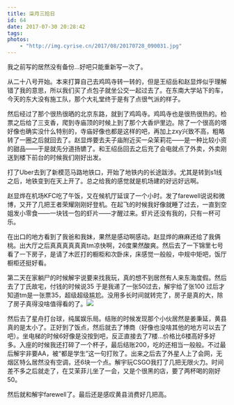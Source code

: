 ```yaml
---
title: 柒月三拾日
id: 64
date: 2017-07-30 20:28:42
tags:
photos:
    - "http://img.cyrise.cn/2017/08/20170728_090031.jpg"
---
```


我之前写的居然没有备份...好吧只能重新写一次了。

从二十八号开始。本来打算自己去鸡鸣寺转一转的，但是王绍岳和赵显烨似乎理解错了我的意思，所以我们买了点包子就坐公交一起过去了。在东南大学站下的车，今天的东大没有施工队，那个大礼堂终于是有了点很气派的样子。

然后经过了那个很热很晒的北京东路，就到了鸡鸣寺。鸡鸣寺也是很热很热的。检票之后给了三支香，爬到寺庙顶的时候上到了那个大香炉里边。除了一个很高的塔好像也确实没什么特别的，寺庙好像也都是这样的吧，再加上zxy兴致不高，粗略转了一圈之后就回去了。赵显烨要去夫子庙附近买一朵茉莉花——是一种比较小资的甜品——于是就先分道扬镳了。和王绍岳回去之后充了会电就点了外卖，外卖刚送到楼下前台的时候我们刚好出发。

打了Uber去到了新模范马路地铁口，开始了地铁内的长途跋涉。尤其是转到s1线之后，地铁变到在天上开了。总之给我的感觉就是机场建的好远好远啊。

赵显烨在机场KFC吃了午饭，又在候机厅延误了一个小时。发了farewell说说和微博，又开了几把王者荣耀刚刚好登机。在起飞的时候我好像就睡了过去，一直到空姐发小零食——一块钱一包的虾片——才醒过来。虾片还没有我的，只有一杯可乐。

在出口的地方看到了我爸和我妹，果然是感动啊感动。赵显烨的麻麻还给了我俩桃。出大厅之后真真真真真真tm凉快啊，26度果然酸爽。然后去了一下锦里七号看了一下房子，是请了木匠打的橱柜和次卧床，床感觉一般般，中规中矩吧，饭厅橱柜还挺好看。

第二天在家躺尸的时候解宇说要来找我玩，真的想不到居然有人来东海度假。然后去了丁氏故宅，付钱的时候说35 于是我递了一张50过去，解宇给了张100 过后才知道tm是一张票35，超级超级尴尬。没用多长时间就转完了，房子是真的大，除了房子真得没啥值得看的了。![](http://img.cyrise.cn/2017/08/2017-07-30-12.57.29-1-01.jpeg)

然后去了星舟打台球，纯属娱乐局。结账的时候发现那个小伙居然是姜秉延，黄县真的是太小了。正好到了饭点，然后就去了博商（好像也没啥其他的地方可以去了吧）。坐电梯的时候6好像是没按到吧，反正直接去了7楼...价格比6楼高好多好多。入座的时候我还打碎了一个杯子，最后结账200，吃的还相当一般般。不过最后解宇非要AA，被“都是学生”这一句打败了。出来之后去了外星人上了会网，无烟区特么居然没有空调，还6块一个点。解宇玩CSGO我打了几把无限火力。时间差不多之后就走了，在艾茉菲儿坐了一会，又是个很黑的店，要了两杯喝的刚好50。

然后就和解宇farewell了。最后还是感叹黄县消费好几把高。